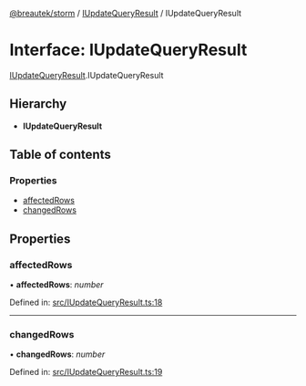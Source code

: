 [@breautek/storm](../README.md) / [IUpdateQueryResult](../modules/iupdatequeryresult.md) / IUpdateQueryResult

# Interface: IUpdateQueryResult

[IUpdateQueryResult](../modules/iupdatequeryresult.md).IUpdateQueryResult

## Hierarchy

* **IUpdateQueryResult**

## Table of contents

### Properties

- [affectedRows](iupdatequeryresult.iupdatequeryresult-1.md#affectedrows)
- [changedRows](iupdatequeryresult.iupdatequeryresult-1.md#changedrows)

## Properties

### affectedRows

• **affectedRows**: *number*

Defined in: [src/IUpdateQueryResult.ts:18](https://github.com/breautek/storm/blob/4e204d2/src/IUpdateQueryResult.ts#L18)

___

### changedRows

• **changedRows**: *number*

Defined in: [src/IUpdateQueryResult.ts:19](https://github.com/breautek/storm/blob/4e204d2/src/IUpdateQueryResult.ts#L19)
